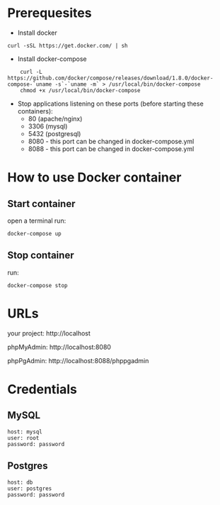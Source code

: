 # Prerequesites

* Install docker
```
curl -sSL https://get.docker.com/ | sh
```
* Install docker-compose
```
    curl -L https://github.com/docker/compose/releases/download/1.8.0/docker-compose-`uname -s`-`uname -m` > /usr/local/bin/docker-compose
    chmod +x /usr/local/bin/docker-compose
```
* Stop applications listening on these ports (before starting these containers):
    * 80 (apache/nginx)
    * 3306 (mysql) 
    * 5432 (postgresql)
    * 8080 - this port can be changed in docker-compose.yml
    * 8088 - this port can be changed in docker-compose.yml

# How to use Docker container

## Start container

open a terminal
run: 

    docker-compose up


## Stop container
run: 

    docker-compose stop


# URLs

your project: http://localhost

phpMyAdmin: http://localhost:8080

phpPgAdmin: http://localhost:8088/phppgadmin

# Credentials

## MySQL

    host: mysql
    user: root
    password: password

## Postgres

    host: db
    user: postgres
    password: password
